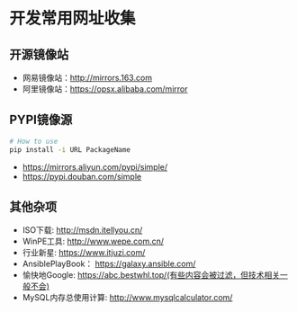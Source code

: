 # 开发常用网址收集

## 开源镜像站

- 网易镜像站：http://mirrors.163.com
- 阿里镜像站：https://opsx.alibaba.com/mirror

## PYPI镜像源

```bash
# How to use
pip install -i URL PackageName
```

- https://mirrors.aliyun.com/pypi/simple/
- https://pypi.douban.com/simple

## 其他杂项

- ISO下载: http://msdn.itellyou.cn/
- WinPE工具: http://www.wepe.com.cn/
- 行业新星: https://www.itjuzi.com/
- AnsiblePlayBook： https://galaxy.ansible.com/
- 愉快地Google: https://abc.bestwhl.top/(有些内容会被过滤，但技术相关一般不会)
- MySQL内存总使用计算: http://www.mysqlcalculator.com/
